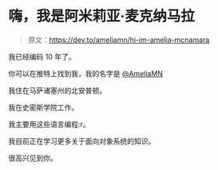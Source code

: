 # 嗨，我是阿米莉亚·麦克纳马拉

> 原文：<https://dev.to/ameliamn/hi-im-amelia-mcnamara>

我已经编码 10 年了。

你可以在推特上找到我，我的名字是 [@AmeliaMN](https://twitter.com/AmeliaMN)

我住在马萨诸塞州的北安普顿。

我在史密斯学院工作。

我主要用这些语言编程:r。

我目前正在学习更多关于面向对象系统的知识。

很高兴见到你。